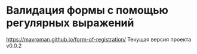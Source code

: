# Валидация формы с помощью регулярных выражений 
https://mavroman.github.io/form-of-registration/
Текущая версия проекта v0.0.2